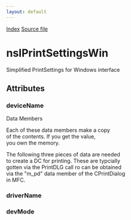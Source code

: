 ```yaml
---
layout: default
---
```

<div id='links'><a href="../index.html">Index</a>
<a href="http://dxr.mozilla.org/mozilla-central/source/widget/nsIPrintSettingsWin.idl">Source file</a>
</div>

# nsIPrintSettingsWin #
  
Simplified PrintSettings for Windows interface   
  

## Attributes ##

### deviceName ###
  
Data Members  
  
Each of these data members make a copy   
of the contents. If you get the value,   
you own the memory.  
  
The following three pieces of data are needed  
to create a DC for printing. These are typcially   
gotten via the PrintDLG call ro can be obtained  
via the "m_pd" data member of the CPrintDialog  
in MFC.  
  

### driverName ###

### devMode ###

